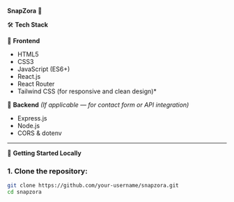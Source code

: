 **SnapZora** 💼

🛠️ **Tech Stack**

🔹 **Frontend**
- HTML5
- CSS3
- JavaScript (ES6+)
- React.js
- React Router
- Tailwind CSS (for responsive and clean design)*

🔹 **Backend** *(If applicable — for contact form or API integration)*
- Express.js
- Node.js
- CORS & dotenv

---

🚀 **Getting Started Locally**

### 1. Clone the repository:
```bash
git clone https://github.com/your-username/snapzora.git
cd snapzora

